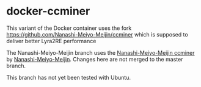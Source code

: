 # docker-ccminer
This variant of the Docker container uses the fork https://github.com/Nanashi-Meiyo-Meijin/ccminer which is supposed to deliver better Lyra2RE performance

The Nanashi-Meiyo-Meijin branch uses the [Nanashi-Meiyo-Meijin ccminer](https://github.com/Nanashi-Meiyo-Meijin/ccminer) by [Nanashi-Meiyo-Meijin](https://github.com/Nanashi-Meiyo-Meijin). Changes here are not merged to the master branch.

This branch has not yet been tested with Ubuntu.
